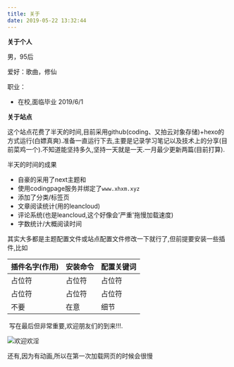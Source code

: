 ```yaml
---
title: 关于
date: 2019-05-22 13:32:44
---
```


**关于个人**

男，95后

爱好：歌曲，修仙

职业：

- 在校,面临毕业	2019/6/1

**关于站点**

​	这个站点花费了半天的时间,目前采用github(coding、又拍云对象存储)+hexo的方式运行(白嫖真爽).准备一直运行下去,主要是记录学习笔记以及技术上的分享(目前菜鸡一个).不知道能坚持多久,坚持一天就是一天.一月最少更新两篇(目前打算).

半天的时间的成果

- 自豪的采用了next主题和
- 使用codingpage服务并绑定了`www.xhxm.xyz`
- 添加了分类/标签页
- 文章阅读统计(用的leancloud)
- 评论系统(也是leancloud,这个好像会'严重'拖慢加载速度)
- 字数统计/大概阅读时间

其实大多都是主题配置文件或站点配置文件修改一下就行了,但前提要安装一些插件,比如

| 插件名字(作用) | 安装命令 | 配置关键词 |
| -------------- | -------- | ---------- |
| 占位符         | 占位符   | 占位符     |
| 占位符         | 占位符   | 占位符     |
| 不要           | 在意     | 细节       |

​	写在最后但非常重要,欢迎朋友们的到来!!!.

![欢迎欢淫](https://cdn.llow22.com/picture/welcome.gif)

还有,因为有动画,所以在第一次加载网页的时候会很慢